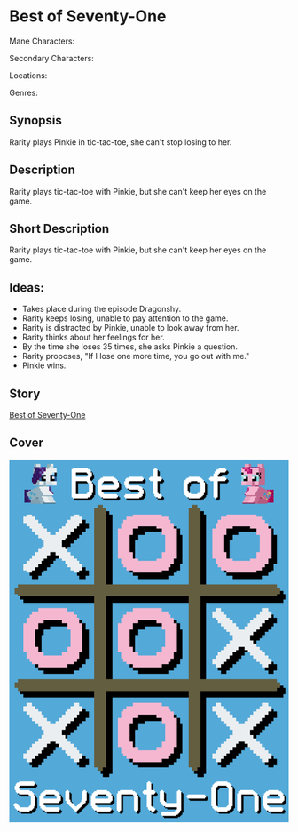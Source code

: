 # Best of Seventy-One

Mane Characters: 

Secondary Characters: 

Locations: 

Genres:

## Synopsis
Rarity plays Pinkie in tic-tac-toe, she can't stop losing to her.

## Description
Rarity plays tic-tac-toe with Pinkie, but she can't keep her eyes on the game.

## Short Description
Rarity plays tic-tac-toe with Pinkie, but she can't keep her eyes on the game.

## Ideas:
- Takes place during the episode Dragonshy.
- Rarity keeps losing, unable to pay attention to the game.
- Rarity is distracted by Pinkie, unable to look away from her.
- Rarity thinks about her feelings for her.
- By the time she loses 35 times, she asks Pinkie a question.
- Rarity proposes, "If I lose one more time, you go out with me."
- Pinkie wins.

## Story
[Best of Seventy-One](./best-of-seventy-one.md)

## Cover
![cover](./cover/cover-upscaled.png)